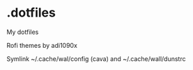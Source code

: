# .dotfiles
My dotfiles

Rofi themes by adi1090x

Symlink ~/.cache/wal/config (cava) 
and ~/.cache/wall/dunstrc

